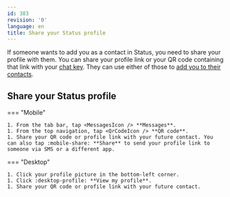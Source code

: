 ```yaml
---
id: 383
revision: '0'
language: en
title: Share your Status profile
---
```


If someone wants to add you as a contact in Status, you need to share your profile with them. You can share your profile link or your QR code containing that link with your [chat key](./your-chatkey-emojihash-and-identicon-ring). They can use either of those to [add you to their contacts](./add-a-contact-in-status).

## Share your Status profile

=== "Mobile"

    1. From the tab bar, tap <MessagesIcon /> **Messages**.
    1. From the top navigation, tap <QrCodeIcon /> **QR code**.
    1. Share your QR code or profile link with your future contact. You can also tap :mobile-share: **Share** to send your profile link to someone via SMS or a different app.

=== "Desktop"

    1. Click your profile picture in the bottom-left corner.
    1. Click :desktop-profile: **View my profile**.
    1. Share your QR code or profile link with your future contact.

